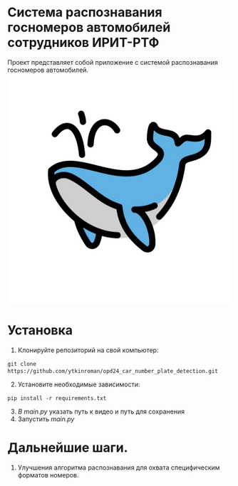 # Система распознавания госномеров автомобилей сотрудников ИРИТ-РТФ

Проект представляет собой приложение с системой распознавания госномеров автомобилей.

![Image](github_img/img_001.jpg)

# Установка
1. Клонируйте репозиторий на свой компьютер:
```
git clone https://github.com/ytkinroman/opd24_car_number_plate_detection.git
```
2. Установите необходимые зависимости:
```
pip install -r requirements.txt
```
3. *В main.py* указать путь к видео и путь для сохранения
4. Запустить *main.py*

# Дальнейшие шаги.
1. Улучшения алгоритма распознавания для охвата специфическим форматов номеров.
